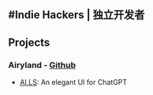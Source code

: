 #Indie Hackers | 独立开发者
---

## Projects

### Airyland - [Github](https://github.com/airyland)
* [AI.LS](https://ai.ls): An elegant UI for ChatGPT
